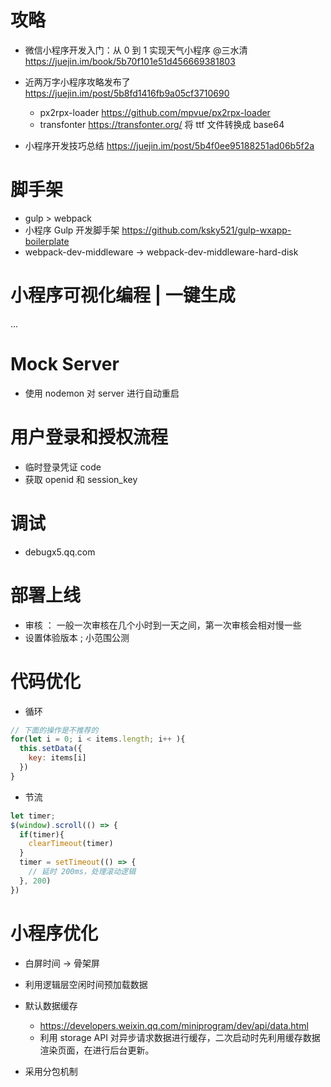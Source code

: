 # 攻略

- 微信小程序开发入门：从 0 到 1 实现天气小程序 @三水清 https://juejin.im/book/5b70f101e51d456669381803
- 近两万字小程序攻略发布了 https://juejin.im/post/5b8fd1416fb9a05cf3710690
  - px2rpx-loader https://github.com/mpvue/px2rpx-loader
  - transfonter https://transfonter.org/  将 ttf 文件转换成 base64

- 小程序开发技巧总结 https://juejin.im/post/5b4f0ee95188251ad06b5f2a

# 脚手架

- gulp > webpack
- 小程序 Gulp 开发脚手架 https://github.com/ksky521/gulp-wxapp-boilerplate
- webpack-dev-middleware -> webpack-dev-middleware-hard-disk

# 小程序可视化编程 | 一键生成

...

# Mock Server

- 使用 nodemon 对 server 进行自动重启

# 用户登录和授权流程

- 临时登录凭证 code
- 获取 openid 和 session_key

# 调试

- debugx5.qq.com

# 部署上线 

- 审核 ： 一般一次审核在几个小时到一天之间，第一次审核会相对慢一些
- 设置体验版本 ; 小范围公测

# 代码优化

- 循环 

```js
// 下面的操作是不推荐的
for(let i = 0; i < items.length; i++ ){
  this.setData({
    key: items[i]
  })
}
```

- 节流

```js
let timer;
$(window).scroll(() => {
  if(timer){
    clearTimeout(timer)
  }
  timer = setTimeout(() => {
    // 延时 200ms，处理滚动逻辑
  }, 200)
})
```

# 小程序优化

- 白屏时间 -> 骨架屏
- 利用逻辑层空闲时间预加载数据
- 默认数据缓存
  - https://developers.weixin.qq.com/miniprogram/dev/api/data.html
  - 利用 storage API 对异步请求数据进行缓存，二次启动时先利用缓存数据渲染页面，在进行后台更新。

- 采用分包机制